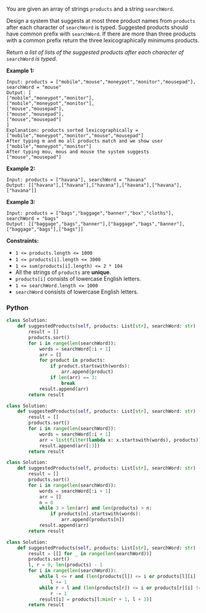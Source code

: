 You are given an array of strings  `products`  and a string  `searchWord`.

Design a system that suggests at most three product names from  `products`  after each character of  `searchWord`  is typed. Suggested products should have common prefix with  `searchWord`. If there are more than three products with a common prefix return the three lexicographically minimums products.

Return  _a list of lists of the suggested products after each character of_ `searchWord` _is typed_.

**Example 1:**
```
Input: products = ["mobile","mouse","moneypot","monitor","mousepad"], searchWord = "mouse"
Output: [
["mobile","moneypot","monitor"],
["mobile","moneypot","monitor"],
["mouse","mousepad"],
["mouse","mousepad"],
["mouse","mousepad"]
]
Explanation: products sorted lexicographically = ["mobile","moneypot","monitor","mouse","mousepad"]
After typing m and mo all products match and we show user ["mobile","moneypot","monitor"]
After typing mou, mous and mouse the system suggests ["mouse","mousepad"]
```

**Example 2:**
```
Input: products = ["havana"], searchWord = "havana"
Output: [["havana"],["havana"],["havana"],["havana"],["havana"],["havana"]]
```

**Example 3:**
```
Input: products = ["bags","baggage","banner","box","cloths"], searchWord = "bags"
Output: [["baggage","bags","banner"],["baggage","bags","banner"],["baggage","bags"],["bags"]]
```

**Constraints:**

-   `1 <= products.length <= 1000`
-   `1 <= products[i].length <= 3000`
-   `1 <= sum(products[i].length) <= 2 * 104`
-   All the strings of  `products`  are  **unique**.
-   `products[i]`  consists of lowercase English letters.
-   `1 <= searchWord.length <= 1000`
-   `searchWord`  consists of lowercase English letters.


### Python
```python
class Solution:
    def suggestedProducts(self, products: List[str], searchWord: str) -> List[List[str]]:
        result = []
        products.sort()
        for i in range(len(searchWord)):
            words = searchWord[:i + 1]
            arr = []
            for product in products:
                if product.startswith(words):
                    arr.append(product)
                if len(arr) == 3:
                    break
            result.append(arr)
        return result
```

```python
class Solution:
    def suggestedProducts(self, products: List[str], searchWord: str) -> List[List[str]]:
        result = []
        products.sort()
        for i in range(len(searchWord)):
            words = searchWord[:i + 1]
            arr = list(filter(lambda x: x.startswith(words), products))
            result.append(arr[:3])
        return result
```

```python
class Solution:
    def suggestedProducts(self, products: List[str], searchWord: str) -> List[List[str]]:
        result = []
        products.sort()
        for i in range(len(searchWord)):
            words = searchWord[:i + 1]
            arr = []
            n = 0
            while 3 > len(arr) and len(products) > n:
                if products[n].startswith(words):
                    arr.append(products[n])
            result.append(arr)
        return result
```

```python
class Solution:
    def suggestedProducts(self, products: List[str], searchWord: str) -> List[List[str]]:
        result = [[] for _ in range(len(searchWord))]
        products.sort()
        l, r = 0, len(products) - 1
        for i in range(len(searchWord)):
            while l <= r and (len(products[l]) <= i or products[l][i] != searchWord[i]):
                l += 1
            while r > l and (len(products[r]) <= i or products[r][i] != searchWord[i]):
                r -= 1
            result[i] = products[l:min(r + 1, l + 3)]
        return result
```
